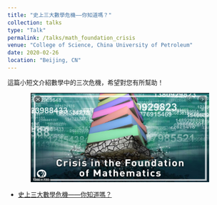 ```yaml
---
title: "史上三大數學危機——你知道嗎？"
collection: talks
type: "Talk"
permalink: /talks/math_foundation_crisis
venue: "College of Science, China University of Petroleum"
date: 2020-02-26
location: "Beijing, CN"
---
```


這篇小短文介紹數學中的三次危機，希望對您有所幫助！

<center>
  <img src="./figs/math_foundation_crisis.png" width="400" height="200"/>
</center>

+ [史上三大數學危機——你知道嗎？](https://kknews.cc/education/grqpgvm.html)
